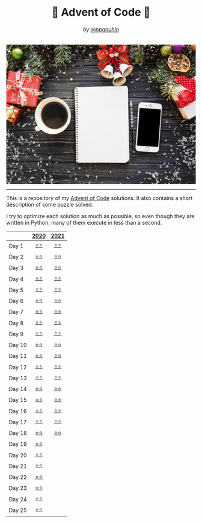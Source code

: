 <h1 align="center">🎄 Advent of Code 🎄</h1>
<h6 align="center">by <a href="https://github.com/npanuhin">@npanuhin</a></h6>

<img alt="" src="docs/AoC.gif" align="center">

---

This is a repository of my [Advent of Code](https://adventofcode.com "Visit adventofcode.com") solutions. It also contains a short description of some puzzle solved.

I try to optimize each solution as much as possible, so even though they are written in Python, many of them execute in less than a second.

<!-- Solved table start -->
|        |                      [2020](2020)                       |                      [2021](2021)                       |
|--------|:-------------------------------------------------------:|:-------------------------------------------------------:|
| Day 1  | [⭐⭐](2020/Day%2001)                                    | [⭐](2021/Day%2001/part1.py)[⭐](2021/Day%2001/part2.py) |
| Day 2  | [⭐⭐](2020/Day%2002)                                    | [⭐](2021/Day%2002/part1.py)[⭐](2021/Day%2002/part2.py) |
| Day 3  | [⭐⭐](2020/Day%2003)                                    | [⭐](2021/Day%2003/part1.py)[⭐](2021/Day%2003/part2.py) |
| Day 4  | [⭐⭐](2020/Day%2004)                                    | [⭐](2021/Day%2004/part1.py)[⭐](2021/Day%2004/part2.py) |
| Day 5  | [⭐⭐](2020/Day%2005)                                    | [⭐](2021/Day%2005/part1.py)[⭐](2021/Day%2005/part2.py) |
| Day 6  | [⭐⭐](2020/Day%2006)                                    | [⭐](2021/Day%2006/part1.py)[⭐](2021/Day%2006/part2.py) |
| Day 7  | [⭐⭐](2020/Day%2007)                                    | [⭐](2021/Day%2007/part1.py)[⭐](2021/Day%2007/part2.py) |
| Day 8  | [⭐⭐](2020/Day%2008)                                    | [⭐](2021/Day%2008/part1.py)[⭐](2021/Day%2008/part2.py) |
| Day 9  | [⭐⭐](2020/Day%2009)                                    | [⭐](2021/Day%2009/part1.py)[⭐](2021/Day%2009/part2.py) |
| Day 10 | [⭐⭐](2020/Day%2010)                                    | [⭐](2021/Day%2010/part1.py)[⭐](2021/Day%2010/part2.py) |
| Day 11 | [⭐⭐](2020/Day%2011)                                    | [⭐](2021/Day%2011/part1.py)[⭐](2021/Day%2011/part2.py) |
| Day 12 | [⭐⭐](2020/Day%2012)                                    | [⭐](2021/Day%2012/part1.py)[⭐](2021/Day%2012/part2.py) |
| Day 13 | [⭐](2020/Day%2013/part1.py)[⭐](2020/Day%2013/part2.py) | [⭐](2021/Day%2013/part1.py)[⭐](2021/Day%2013/part2.py) |
| Day 14 | [⭐⭐](2020/Day%2014)                                    | [⭐](2021/Day%2014/part1.py)[⭐](2021/Day%2014/part2.py) |
| Day 15 | [⭐⭐](2020/Day%2015)                                    | [⭐](2021/Day%2015/part1.py)[⭐](2021/Day%2015/part2.py) |
| Day 16 | [⭐](2020/Day%2016/part1.py)[⭐](2020/Day%2016/part2.py) | [⭐](2021/Day%2016/part1.py)[⭐](2021/Day%2016/part2.py) |
| Day 17 | [⭐](2020/Day%2017/part1.py)[⭐](2020/Day%2017/part2.py) | [⭐](2021/Day%2017/part1.py)[⭐](2021/Day%2017/part2.py) |
| Day 18 | [⭐](2020/Day%2018/part1.py)[⭐](2020/Day%2018/part2.py) | [⭐](2021/Day%2018/part1.py)[⭐](2021/Day%2018/part2.py) |
| Day 19 | [⭐](2020/Day%2019/part1.py)[⭐](2020/Day%2019/part2.py) |                                                         |
| Day 20 | [⭐](2020/Day%2020/part1.py)[⭐](2020/Day%2020/part2.py) |                                                         |
| Day 21 | [⭐](2020/Day%2021/part1.py)[⭐](2020/Day%2021/part2.py) |                                                         |
| Day 22 | [⭐](2020/Day%2022/part1.py)[⭐](2020/Day%2022/part2.py) |                                                         |
| Day 23 | [⭐](2020/Day%2023/part1.py)[⭐](2020/Day%2023/part2.py) |                                                         |
| Day 24 | [⭐](2020/Day%2024/part1.py)[⭐](2020/Day%2024/part2.py) |                                                         |
| Day 25 | [⭐⭐](2020/Day%2025/part1.py)                           |                                                         |
<!-- Solved table end -->
